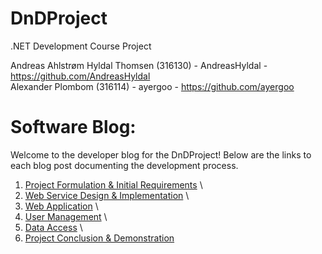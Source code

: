 # DnDProject
.NET Development Course Project

Andreas Ahlstrøm Hyldal Thomsen (316130) - AndreasHyldal - https://github.com/AndreasHyldal \
Alexander Plombom (316114) - ayergoo - https://github.com/ayergoo 

# Software Blog:

Welcome to the developer blog for the DnDProject! Below are the links to each blog post documenting the development process.

1. [Project Formulation & Initial Requirements]([LINK](https://github.com/AndreasHyldal/DnDProject/blob/main/Software-blog/%23%20Project%20Formulation%20%26%20Initial%20Req.md)) \
2. [Web Service Design & Implementation](LINK) \
3. [Web Application](LINK) \
4. [User Management](LINK) \
5. [Data Access](LINK) \
6. [Project Conclusion & Demonstration](LINK)
